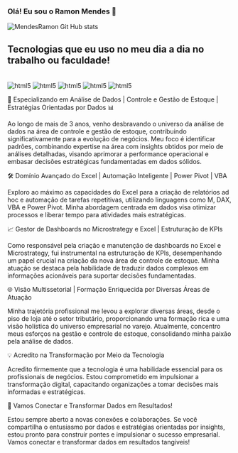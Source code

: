 
### Olá! Eu sou o Ramon Mendes 👋


![MendesRamon Git Hub stats](https://github-readme-stats.vercel.app/api?username=MendesRamon&showicons=truetheme=dracula)

## Tecnologias que eu uso no meu dia a dia no trabalho ou faculdade!

<div stile="display: inline_block"><br/>
    <img align="center" alt="html5" src="https://img.shields.io/badge/R-276DC3?style=for-the-badge&logo=r&logoColor=white" />
    <img align="center" alt="html5" src="[https://img.shields.io/badge/R-276DC3?style=for-the-badge&logo=r&logoColor=white](https://img.olhardigital.com.br/wp-content/uploads/2020/04/20200423030657.jpg)" />
    <img align="center" alt="html5" src="https://img.shields.io/badge/Microsoft%20SQL%20Server-CC2927.svg?style=for-the-badge&logo=Microsoft-SQL-Server&logoColor=white" />
    <img align="center" alt="html5" src="https://img.shields.io/badge/Microsoft_Excel-217346?style=for-the-badge&logo=microsoft-excel&logoColor=white" />
    <img align="center" alt="html5" src="https://img.shields.io/badge/Power%20BI-F2C811.svg?style=for-the-badge&logo=Power-BI&logoColor=black" >
</div>

<p></p>
<p></p>

🚀 Especializando em Análise de Dados | Controle e Gestão de Estoque | Estratégias Orientadas por Dados 📊

Ao longo de mais de 3 anos, venho desbravando o universo da análise de dados na área de controle e gestão de estoque, contribuindo significativamente para a evolução de negócios. Meu foco é identificar padrões, combinando expertise na área com insights obtidos por meio de análises detalhadas, visando aprimorar a performance operacional e embasar decisões estratégicas fundamentadas em dados sólidos.

🛠 Domínio Avançado do Excel | Automação Inteligente | Power Pivot | VBA

Exploro ao máximo as capacidades do Excel para a criação de relatórios ad hoc e automação de tarefas repetitivas, utilizando linguagens como M, DAX, VBA e Power Pivot. Minha abordagem centrada em dados visa otimizar processos e liberar tempo para atividades mais estratégicas.

📈 Gestor de Dashboards no Microstrategy e Excel | Estruturação de KPIs

Como responsável pela criação e manutenção de dashboards no Excel e Microstrategy, fui instrumental na estruturação de KPIs, desempenhando um papel crucial na criação da nova área de controle de estoque. Minha atuação se destaca pela habilidade de traduzir dados complexos em informações acionáveis para suportar decisões fundamentadas.

🌐 Visão Multissetorial | Formação Enriquecida por Diversas Áreas de Atuação

Minha trajetória profissional me levou a explorar diversas áreas, desde o piso de loja até o setor tributário, proporcionando uma formação rica e uma visão holística do universo empresarial no varejo. Atualmente, concentro meus esforços na gestão e controle de estoque, consolidando minha paixão pela análise de dados.

💡 Acredito na Transformação por Meio da Tecnologia

Acredito firmemente que a tecnologia é uma habilidade essencial para os profissionais de negócios. Estou comprometido em impulsionar a transformação digital, capacitando organizações a tomar decisões mais informadas e estratégicas.

🔗 Vamos Conectar e Transformar Dados em Resultados!

Estou sempre aberto a novas conexões e colaborações. Se você compartilha o entusiasmo por dados e estratégias orientadas por insights, estou pronto para construir pontes e impulsionar o sucesso empresarial. Vamos conectar e transformar dados em resultados tangíveis!
